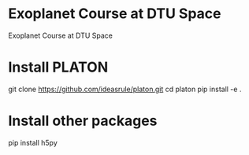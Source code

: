 # Exoplanet Course at DTU Space
Exoplanet Course at DTU Space



# Install PLATON

git clone https://github.com/ideasrule/platon.git
cd platon
pip install -e .

# Install other packages

pip install h5py 


